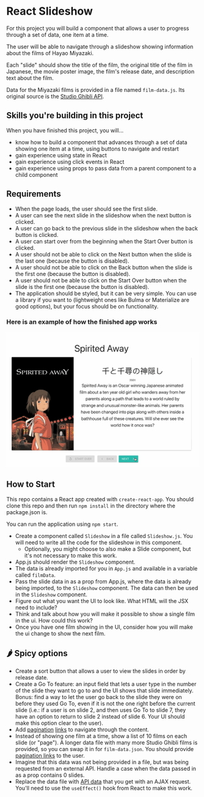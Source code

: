 # React Slideshow

For this project you will build a component that allows a user to progress through a set of data, one item at a time.

The user will be able to navigate through a slideshow showing information about the films of Hayao Miyazaki.

Each "slide" should show the title of the film, the original title of the film in Japanese, the movie poster image, the film's release date, and description text about the film.

Data for the Miyazaki films is provided in a file named `film-data.js`. Its original source is the [Studio Ghibli API](https://ghibliapi.herokuapp.com/).

## Skills you're building in this project

When you have finished this project, you will...

- know how to build a component that advances through a set of data showing one item at a time, using buttons to navigate and restart
- gain experience using state in React
- gain experience using click events in React
- gain experience using props to pass data from a parent component to a child component

## Requirements

- When the page loads, the user should see the first slide.
- A user can see the next slide in the slideshow when the next button is clicked.
- A user can go back to the previous slide in the slideshow when the back button is clicked.
- A user can start over from the beginning when the Start Over button is clicked.
- A user should not be able to click on the Next button when the slide is the last one (because the button is disabled).
- A user should not be able to click on the Back button when the slide is the first one (because the button is disabled).
- A user should not be able to click on the Start Over button when the slide is the first one (because the button is disabled).
- The application should be styled, but it can be very simple. You can use a library if you want to (lightweight ones like Bulma or Materialize are good options), but your focus should be on functionality.

### Here is an example of how the finished app works

![](react-slides.gif)

## How to Start

This repo contains a React app created with `create-react-app`. You should clone this repo and then run `npm install` in the directory where the package.json is.

You can run the application using `npm start`.

- Create a component called `Slideshow` in a file called `Slideshow.js`. You will need to write all the code for the slideshow in this component.
  - Optionally, you might choose to also make a Slide component, but it's not necessary to make this work.
- App.js should render the `Slideshow` component.
- The data is already imported for you in `App.js` and available in a variable called `filmData`.
- Pass the slide data in as a prop from App.js, where the data is already being imported, to the `Slideshow` component. The data can then be used in the `Slideshow` component.
- Figure out what you want the UI to look like. What HTML will the JSX need to include?
- Think and talk about how you will make it possible to show a single film in the ui. How could this work?
- Once you have one film showing in the UI, consider how you will make the ui change to show the next film.


## 🌶️ Spicy options

- Create a sort button that allows a user to view the slides in order by release date.
- Create a Go To feature: an input field that lets a user type in the number of the slide they want to go to and the UI shows that slide immediately. Bonus: find a way to let the user go back to the slide they were on before they used Go To, even if it is not the one right before the current slide (i.e.: if a user is on slide 2, and then uses Go To to slide 7, they have an option to return to slide 2 instead of slide 6. Your UI should make this option clear to the user).
- Add [pagination](https://bulma.io/documentation/components/pagination/) [links](https://materializecss.com/pagination.html#!) to navigate through the content.
- Instead of showing one film at a time, show a list of 10 films on each slide (or "page"). A longer data file with many more Studio Ghibli films is provided, so you can swap it in for `film-data.json`. You should provide [pagination links](https://developer.mozilla.org/en-US/docs/Web/CSS/Layout_cookbook/Pagination) to the user.
- Imagine that this data was not being provided in a file, but was being requested from an external API. Handle a case when the data passed in as a prop contains 0 slides.
- Replace the data file with [API data](https://ghibliapi.herokuapp.com/) that you get with an AJAX request. You'll need to use the `useEffect()` hook from React to make this work.
